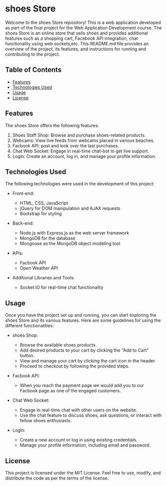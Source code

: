 # shoes Store

Welcome to the shoes Store repository! This is a web application developed as part of the final project for the Web Application Development course. The shoes Store is an online store that sells shoes and provides additional features such as a shopping cart,  Facebook API integration, chat functionality using web sockets,etc. This README.md file provides an overview of the project, its features, and instructions for running and contributing to the project.

## Table of Contents

- [Features](#features)
- [Technologies Used](#technologies-used)
- [Usage](#usage)
- [License](#license)

## Features

The shoes Store offers the following features:

1. Shoes Staff Shop: Browse and purchase shoes-related products.
2. Webcams: View live feeds from webcams placed in various beaches.
3. Facbook API: post and look over the last purchases.
4. Chat Web Socket: Engage in real-time chat-bot to get live support.
5. Login: Create an account, log in, and manage your profile information.

## Technologies Used

The following technologies were used in the development of this project:

- Front-end:
  - HTML, CSS, JavaScript
  - jQuery for DOM manipulation and AJAX requests
  - Bootstrap for styling

- Back-end:
  - Node.js with Express.js as the web server framework
  - MongoDB for the database
  - Mongoose as the MongoDB object modeling tool

- APIs:
  - Facbook API
  - Open Weather API

- Additional Libraries and Tools:
  - Socket.IO for real-time chat functionality

## Usage

Once you have the project set up and running, you can start exploring the shoes Store and its various features. Here are some guidelines for using the different functionalities:

- shoes Shop:
  - Browse the available shoes products.
  - Add desired products to your cart by clicking the "Add to Cart" button.
  - View and manage your cart by clicking the cart icon in the header.
  - Proceed to checkout by following the provided steps.

- Facbook API:
  - When you reach the payment page we would add you to our Facbook page as one of the engaged customers.
- Chat Web Socket:
  - Engage in real-time chat with other users on the website.
  - Use the chat feature to discuss shoes, ask questions, or interact with fellow shoes enthusiasts.
- Login:
  - Create a new account or log in using existing credentials.
  - Manage your profile information, including email and password.

## License

This project is licensed under the MIT License. Feel free to use, modify, and distribute the code as per the terms of the license.

 
